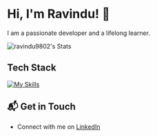 # Hi, I'm Ravindu! 👋

I am a passionate developer and a lifelong learner.

![ravindu9802's Stats](https://github-readme-stats.vercel.app/api?username=ravindu9802&theme=vue-dark&show_icons=true&hide_border=true&count_private=true)

<!--
## 🚀 About Me

- 🔭 I'm currently pursuing my Master's in Computer Science at IIT Kharagpur.
- 📝 I write in-depth, long-form articles on my website [theenthusiast.dev](https://theenthusiast.dev), accumulating over 20k views within just 2 months.
- 🌐 Proud member of the [Hackernoon Blogging Fellowship](https://hackernoon.com/), contributing to the tech community.
- ✍️ Content Writer at [freeCodeCamp](https://www.freecodecamp.org/), gearing up to share valuable insights with the global coding community.
-->

<!--
## My Articles
- [JavaScript Engine and Runtime Explained](https://www.freecodecamp.org/news/javascript-engine-and-runtime-explained/)
-->

## Tech Stack

[![My Skills](https://skillicons.dev/icons?i=azure,dotnet,fastapi,flask,nodejs,docker,angular,react,mongodb,mysql,cs,py,jquery,ts,js,html,css)](https://skillicons.dev)

<!--
## 🌱 Currently Exploring

- 🚀 Learning Full Stack Web Development
- Exploring the ins and outs of React and Redux for dynamic front-end experiences.
- Navigating through the world of React Router for seamless page transitions.
- Styling with Tailwind CSS to create modern and responsive user interfaces.
- Building server-side applications with Django, a powerful Python web framework.
- Diving into PostgreSQL for efficient and scalable database management.
-->

<!--
 ## 🏆 Achievements

- 🌟 Completed Hacktoberfest 2023 - Contributed to open source projects and celebrated the spirit of collaboration.
-->


## 📬 Get in Touch

- Connect with me on [LinkedIn](https://www.linkedin.com/in/rasanjana/)




<!--

Here are some ideas to get you started:

- 🔭 I’m currently working on ...
- 🌱 I’m currently learning ...
- 👯 I’m looking to collaborate on ...
- 🤔 I’m looking for help with ...
- 💬 Ask me about ...
- 📫 How to reach me: ...
- 😄 Pronouns: ...
- ⚡ Fun fact: ...
-->
